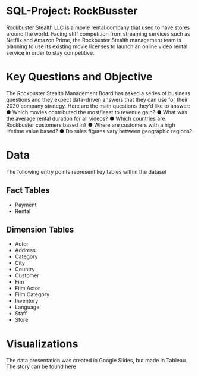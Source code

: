 # SQL-Project: RockBusster
Rockbuster Stealth LLC is a movie rental company that used to have stores around the
world. Facing stiff competition from streaming services such as Netflix and Amazon Prime,
the Rockbuster Stealth management team is planning to use its existing movie licenses to
launch an online video rental service in order to stay competitive.
# Key Questions and Objective
The Rockbuster Stealth Management Board has asked a series of business questions and
they expect data-driven answers that they can use for their 2020 company strategy. Here are
the main questions they’d like to answer:
● Which movies contributed the most/least to revenue gain?
● What was the average rental duration for all videos?
● Which countries are Rockbuster customers based in?
● Where are customers with a high lifetime value based?
● Do sales figures vary between geographic regions?
# Data
The following entry points represent key tables within the dataset
## Fact Tables
- Payment
- Rental
## Dimension Tables
- Actor
- Address
- Category
- City
- Country
- Customer
- Fim
- Film Actor
- Film Category
- Inventory
- Language
- Staff
- Store
# Visualizations
The data presentation was created in Google Slides, but made in Tableau. The story can be found [here](https://coach-courses-us.s3.amazonaws.com/exercises/1054/56929/a2521dc926c9b7c9a6482e37c029e049/Case-study.pptx)
